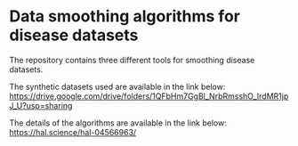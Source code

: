 # Data smoothing algorithms for disease datasets
The repository contains three different tools for smoothing disease datasets. 

The synthetic datasets used are available in the link below:
https://drive.google.com/drive/folders/1QFbHm7GgBl_NrbRmsshO_IrdMR1jpJ_U?usp=sharing

The details of the algorithms are available in the link below:
https://hal.science/hal-04566963/
